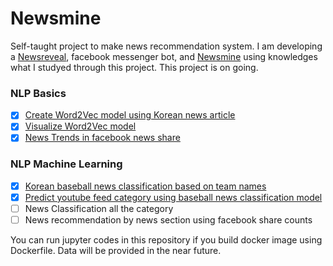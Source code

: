 # Newsmine
Self-taught project to make news recommendation system.
I am developing a [Newsreveal](https://www.facebook.com/newsreveal/), facebook messenger bot, and [Newsmine](osslab.github.io/newsmine) using knowledges what I studyed through this project.
This project is on going.

### NLP Basics
- [x] [Create Word2Vec model using Korean news article](https://github.com/suhongs/newsmine/blob/master/src/CreateModelusingWord2Vec.ipynb)
- [x] [Visualize Word2Vec model](https://github.com/suhongs/newsmine/blob/master/src/VisualizeWord2Vec.ipynb)
- [x] [News Trends in facebook news share](https://github.com/suhongs/newsmine/blob/master/src/report_2016.ipynb)

### NLP Machine Learning
- [x] [Korean baseball news classification based on team names](https://github.com/suhongs/newsmine/blob/master/src/baseball%20news%20classification.ipynb)
- [x] [Predict youtube feed category using baseball news classification model](https://github.com/suhongs/newsmine/blob/master/src/predict%20youtube%20feed%20using%20svm%20model.ipynb)
- [ ] News Classification all the category
- [ ] News recommendation by news section using facebook share counts

You can run jupyter codes in this repository if you build docker image using Dockerfile.
Data will be provided in the near future.
